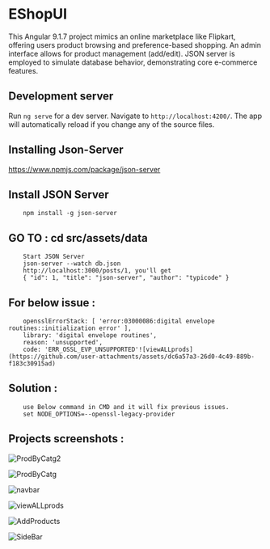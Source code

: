 # EShopUI

  This Angular 9.1.7 project mimics an online marketplace like Flipkart, offering users product browsing and preference-based shopping. 
  An admin interface allows for product management (add/edit). 
  JSON server is employed to simulate database behavior, demonstrating core e-commerce features.

## Development server

Run `ng serve` for a dev server. Navigate to `http://localhost:4200/`. The app will automatically reload if you change any of the source files.

## Installing Json-Server

https://www.npmjs.com/package/json-server

## Install JSON Server

        npm install -g json-server

## GO TO : cd src/assets/data

        Start JSON Server
        json-server --watch db.json
        http://localhost:3000/posts/1, you'll get
        { "id": 1, "title": "json-server", "author": "typicode" }

## For below issue :

        opensslErrorStack: [ 'error:03000086:digital envelope routines::initialization error' ],
        library: 'digital envelope routines',
        reason: 'unsupported',
        code: 'ERR_OSSL_EVP_UNSUPPORTED'![viewALLprods](https://github.com/user-attachments/assets/dc6a57a3-26d0-4c49-889b-f183c30915ad)


## Solution :
        use Below command in CMD and it will fix previous issues.
        set NODE_OPTIONS=--openssl-legacy-provider
        
## Projects screenshots :

  

  ![ProdByCatg2](https://github.com/user-attachments/assets/3f95da94-df2b-4798-a203-765f29a98589)
    
  ![ProdByCatg](https://github.com/user-attachments/assets/53f3f8ce-2011-47a9-9331-368c1e6ba03a)

   ![navbar](https://github.com/user-attachments/assets/c64ba120-535d-4b15-afc0-916f17df6ee7)
   
   ![viewALLprods](https://github.com/user-attachments/assets/dd24eb3a-9c4c-41c2-a21c-9a94c0dc3c0f)


   ![AddProducts](https://github.com/user-attachments/assets/3c3cc8a0-28f5-4cf8-9043-0634813add79)

   ![SideBar](https://github.com/user-attachments/assets/51328721-c7ed-496b-a903-db7ca73b63d2)

